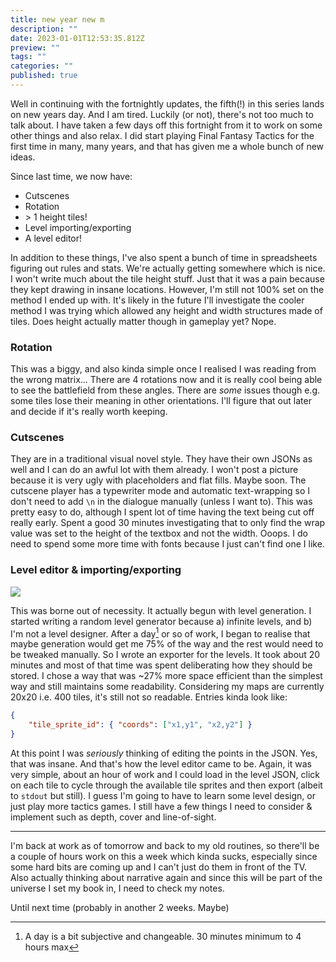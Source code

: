 ```yaml
---
title: new year new m
description: ""
date: 2023-01-01T12:53:35.812Z
preview: ""
tags: ""
categories: ""
published: true
---
```

Well in continuing with the fortnightly updates, the fifth(!) in this series lands on new years day. And I am tired. Luckily (or not), there's not too much to talk about. I have taken a few days off this fortnight from it to work on some other things and also relax. I did start playing Final Fantasy Tactics for the first time in many, many years, and that has given me a whole bunch of new ideas.

Since last time, we now have:
* Cutscenes
* Rotation
* \> 1 height tiles!
* Level importing/exporting
* A level editor!

In addition to these things, I've also spent a bunch of time in spreadsheets figuring out rules and stats. We're actually getting somewhere which is nice.
I won't write much about the tile height stuff. Just that it was a pain because they kept drawing in insane locations. However, I'm still not 100% set on the method I ended up with. It's likely in the future I'll investigate the cooler method I was trying which allowed any height and width structures made of tiles. Does height actually matter though in gameplay yet? Nope. 

### Rotation

This was a biggy, and also kinda simple once I realised I was reading from the wrong matrix... There are 4 rotations now and it is really cool being able to see the battlefield from these angles. There are *some* issues though e.g. some tiles lose their meaning in other orientations. I'll figure that out later and decide if it's really worth keeping.

### Cutscenes

They are in a traditional visual novel style. They have their own JSONs as well and I can do an awful lot with them already. I won't post a picture because it is very ugly with placeholders and flat fills. Maybe soon. The cutscene player has a typewriter mode and automatic text-wrapping so I don't need to add `\n` in the dialogue manually (unless I want to). This was pretty easy to do, although I spent lot of time having the text being cut off really early. Spent a good 30 minutes investigating that to only find the wrap value was set to the height of the textbox and not the width. Ooops. I do need to spend some more time with fonts because I just can't find one I like. 

### Level editor & importing/exporting

![](https://i.imgur.com/xBSLFES.png)

This was borne out of necessity. It actually begun with level generation. I started writing a random level generator because a) infinite levels, and b) I'm not a level designer. After a day[^1] or so of work, I began to realise that maybe generation would get me 75% of the way and the rest would need to be tweaked manually. So I wrote an exporter for the levels. It took about 20 minutes and most of that time was spent deliberating how they should be stored. I chose a way that was ~27% more space efficient than the simplest way and still maintains some readability. Considering my maps are currently 20x20 i.e. 400 tiles, it's still not so readable. 
Entries kinda look like:

```json
{
    "tile_sprite_id": { "coords": ["x1,y1", "x2,y2"] }
}
```

At this point I was *seriously* thinking of editing the points in the JSON. Yes, that was insane. And that's how the level editor came to be. Again, it was very simple, about an hour of work and I could load in the level JSON, click on each tile to cycle through the available tile sprites and then export (albeit to `stdout` but still). I guess I'm going to have to learn some level design, or just play more tactics games. I still have a few things I need to consider & implement such as depth, cover and line-of-sight.

---

I'm back at work as of tomorrow and back to my old routines, so there'll be a couple of hours work on this a week which kinda sucks, especially since some hard bits are coming up and I can't just do them in front of the TV. Also actually thinking about narrative again and since this will be part of the universe I set my book in, I need to check my notes. 

Until next time (probably in another 2 weeks. Maybe)

[^1]: A day is a bit subjective and changeable. 30 minutes minimum to 4 hours max